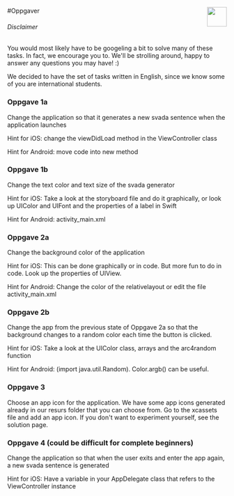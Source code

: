 #Oppgaver <img align="right" src="http://www.applitude.no/static/img/banner.svg" height="45"></div>

###### Disclaimer
You would most likely have to be googeling a bit to solve many of these tasks. In fact, we encourage you to. We'll be strolling around, happy to answer any questions you may have! :)

We decided to have the set of tasks written in English, since we know some of you are international students.

### Oppgave 1a

Change the application so that it generates a new svada sentence when the application launches

Hint for iOS: change the viewDidLoad method in the ViewController class

Hint for Android: move code into new method

### Oppgave 1b

Change the text color and text size of the svada generator

Hint for iOS: Take a look at the storyboard file and do it graphically, or look up UIColor and UIFont and the properties of a label in Swift

Hint for Android: activity_main.xml

### Oppgave 2a 

Change the background color of the application

Hint for iOS: This can be done graphically or in code. But more fun to do in code.
Look up the properties of UIView.

Hint for Android: Change the color of the relativelayout or edit the file activity_main.xml


### Oppgave 2b

Change the app from the previous state of Oppgave 2a so that the background changes to a random color each time the button is clicked.

Hint for iOS: Take a look at the UIColor class, arrays and the arc4random function

Hint for Android: (import java.util.Random). Color.argb() can be useful.

### Oppgave 3

Choose an app icon for the application. We have some app icons generated already in our resurs folder that you can choose from. Go to the xcassets file and add an app icon. If you don't want to experiment yourself, see the solution page.

### Oppgave 4 (could be difficult for complete beginners)

Change the application so that when the user exits and enter the app again, a new svada sentence is generated

Hint for iOS: Have a variable in your AppDelegate class that refers to the ViewController instance
